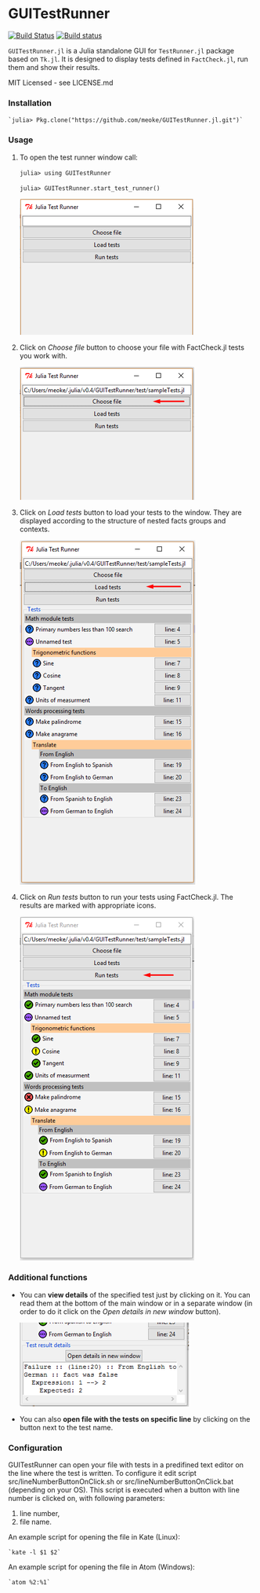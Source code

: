# GUITestRunner

[![Build Status](https://travis-ci.org/meoke/GUITestRunner.jl.svg?branch=master)](https://travis-ci.org/meoke/GUITestRunner.jl)
[![Build status](https://ci.appveyor.com/api/projects/status/48rq1qu2hetxyalw?svg=true)](https://ci.appveyor.com/project/gdziadkiewicz/guitestrunner-jl)

`GUITestRunner.jl` is a Julia standalone GUI for `TestRunner.jl` package based on `Tk.jl`. It is designed to display tests defined in `FactCheck.jl`, run them and show their results. 

MIT Licensed - see LICENSE.md

### Installation

	`julia> Pkg.clone("https://github.com/meoke/GUITestRunner.jl.git")`

### Usage

1. To open the test runner window call:

	`julia> using GUITestRunner `

	`julia> GUITestRunner.start_test_runner()`

	![GUITestRunner_noTests](readmeImages/noTests.png)


2. Click on *Choose file* button to choose your file with FactCheck.jl tests you work with.

	![GUITestRunner_chooseFile](readmeImages/chooseFile.png)

3. Click on *Load tests* button to load your tests to the window. They are displayed according to the structure of nested facts groups and contexts.

	![GUITestRunner_loadTests](readmeImages/loadTests.png)

4. Click on *Run tests* button to run your tests using FactCheck.jl. The results are marked with appropriate icons.

	![GUITestRunner_runTests](readmeImages/runTests.png)

### Additional functions

+ You can **view details** of the specified test just by clicking on it. You can read them at the bottom of the main window or in a separate window (in order to do it click on the *Open details in new window* button).

	![GUITestRunner_details](readmeImages/details.png)

+ You can also **open file with the tests on specific line** by clicking on the button next to the test name.

### Configuration

GUITestRunner can open your file with tests in a predifined text editor on the line where the test is written. To configure it edit script src/lineNumberButtonOnClick.sh or src/lineNumberButtonOnClick.bat (depending on your OS). This script is executed when a button with line number is clicked on, with following parameters:

1. line number,
2. file name.

An example script for opening the file in Kate (Linux):

	`kate -l $1 $2`

An example script for opening the file in Atom (Windows):

	`atom %2:%1`
